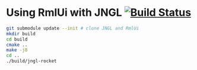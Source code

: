 # Using RmlUi with JNGL [![Build Status](https://travis-ci.org/jhasse/jngl-rocket.svg?branch=master)](https://travis-ci.org/jhasse/jngl-rocket)

```sh
git submodule update --init # clone JNGL and RmlUi
mkdir build
cd build
cmake ..
make -j8
cd ..
./build/jngl-rocket
```
